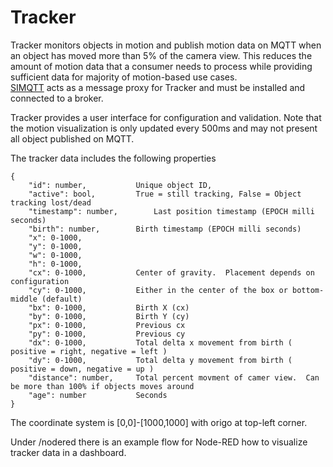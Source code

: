 # Tracker

Tracker monitors objects in motion and publish motion data on MQTT when an object has moved more than 5% of the camera view.  This reduces the amount of motion data 
that a consumer needs to process while providing sufficient data for majority of motion-based use cases.  
[SIMQTT](https://api.aintegration.team/acap/simqtt?source=acapp) acts as a message proxy for Tracker and must be installed and connected to a broker.  

Tracker provides a user interface for configuration and validation.  Note that the motion visualization is only updated every 500ms and may not present all object published on MQTT.

The tracker data includes the following properties
```
{
	"id": number,			Unique object ID,
	"active": bool,			True = still tracking, False = Object tracking lost/dead
	"timestamp": number,		Last position timestamp (EPOCH milli seconds)
	"birth": number,		Birth timestamp (EPOCH milli seconds)
	"x": 0-1000,
	"y": 0-1000,
	"w": 0-1000,
	"h": 0-1000,
	"cx": 0-1000,			Center of gravity.  Placement depends on configuration
	"cy": 0-1000,			Either in the center of the box or bottom-middle (default)
	"bx": 0-1000,			Birth X (cx)
	"by": 0-1000,			Birth Y (cy)
	"px": 0-1000,			Previous cx
	"py": 0-1000,			Previous cy
	"dx": 0-1000,			Total delta x movement from birth ( positive = right, negative = left )
	"dy": 0-1000,			Total delta y movement from birth ( positive = down, negative = up )
	"distance": number,		Total percent movment of camer view.  Can be more than 100% if objects moves around
	"age": number			Seconds
}
```
The coordinate system is [0,0]-[1000,1000] with origo at top-left corner.   

Under /nodered there is an example flow for Node-RED how to visualize tracker data in a dashboard.
